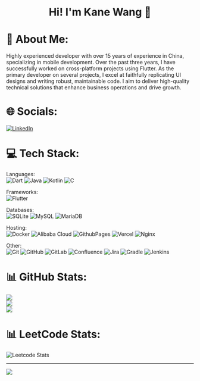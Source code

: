 <h1 align="center">Hi! I'm Kane Wang 👋</h1>

# 💫 About Me:
Highly experienced developer with over 15 years of experience in China, specializing in mobile development. Over the past three years, I have successfully worked on cross-platform projects using Flutter. As the primary developer on several projects, I excel at faithfully replicating UI designs and writing robust, maintainable code. I aim to deliver high-quality technical solutions that enhance business operations and drive growth.

# 🌐 Socials:
[![LinkedIn](https://img.shields.io/badge/LinkedIn-%230077B5.svg?logo=linkedin&logoColor=white)](https://www.linkedin.com/in/wangkane/) 

# 💻 Tech Stack:

Languages:\
![Dart](https://img.shields.io/badge/dart-%230175C2.svg?style=for-the-badge&logo=dart&logoColor=white)
![Java](https://img.shields.io/badge/java-%23ED8B00.svg?style=for-the-badge&logo=openjdk&logoColor=white)
![Kotlin](https://img.shields.io/badge/kotlin-%237F52FF.svg?style=for-the-badge&logo=kotlin&logoColor=white)
![C](https://img.shields.io/badge/c-%2300599C.svg?style=for-the-badge&logo=c&logoColor=white)

Frameworks:\
![Flutter](https://img.shields.io/badge/Flutter-%2302569B.svg?style=for-the-badge&logo=Flutter&logoColor=white)

Databases:\
![SQLite](https://img.shields.io/badge/sqlite-%2307405e.svg?style=for-the-badge&logo=sqlite&logoColor=white) 
![MySQL](https://img.shields.io/badge/mysql-4479A1.svg?style=for-the-badge&logo=mysql&logoColor=white)
![MariaDB](https://img.shields.io/badge/MariaDB-003545?style=for-the-badge&logo=mariadb&logoColor=white)

Hosting:\
![Docker](https://img.shields.io/badge/docker-%230db7ed.svg?style=for-the-badge&logo=docker&logoColor=white)
![Alibaba Cloud](https://img.shields.io/badge/AlibabaCloud-%23FF6701.svg?style=for-the-badge&logo=alibabacloud&logoColor=white)
![GithubPages](https://img.shields.io/badge/github%20pages-121013?style=for-the-badge&logo=github&logoColor=white)
![Vercel](https://img.shields.io/badge/vercel-%23000000.svg?style=for-the-badge&logo=vercel&logoColor=white)
![Nginx](https://img.shields.io/badge/nginx-%23009639.svg?style=for-the-badge&logo=nginx&logoColor=white)

Other:\
![Git](https://img.shields.io/badge/git-%23F05033.svg?style=for-the-badge&logo=git&logoColor=white)
![GitHub](https://img.shields.io/badge/github-%23121011.svg?style=for-the-badge&logo=github&logoColor=white)
![GitLab](https://img.shields.io/badge/gitlab-%23181717.svg?style=for-the-badge&logo=gitlab&logoColor=white) 
![Confluence](https://img.shields.io/badge/confluence-%23172BF4.svg?style=for-the-badge&logo=confluence&logoColor=white)
![Jira](https://img.shields.io/badge/jira-%230A0FFF.svg?style=for-the-badge&logo=jira&logoColor=white)
![Gradle](https://img.shields.io/badge/Gradle-02303A.svg?style=for-the-badge&logo=Gradle&logoColor=white)
![Jenkins](https://img.shields.io/badge/jenkins-%232C5263.svg?style=for-the-badge&logo=jenkins&logoColor=white)

# 📊 GitHub Stats:
![](https://github-readme-stats.vercel.app/api?username=w4lk3r&theme=default&hide_border=false&include_all_commits=false&count_private=false)<br/>
![](https://github-readme-streak-stats.herokuapp.com/?user=w4lk3r&theme=default&hide_border=false)<br/>
![](https://github-readme-stats.vercel.app/api/top-langs/?username=w4lk3r&theme=default&hide_border=false&include_all_commits=false&count_private=false&layout=compact)


# 📊 LeetCode Stats:
![Leetcode Stats](https://leetcard.jacoblin.cool/wangkane)

---
[![](https://visitcount.itsvg.in/api?id=w4lk3r&icon=0&color=0)](https://i.wangkang.tech)

<!-- Proudly created with GPRM ( https://gprm.itsvg.in ) -->
